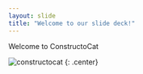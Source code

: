 ```yaml
---
layout: slide
title: "Welcome to our slide deck!"
---
```


Welcome to ConstructoCat

![constructocat](https://octodex.github.com/images/constructocat2.jpg)
{: .center}
